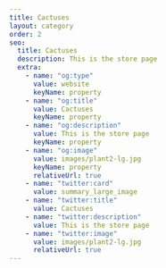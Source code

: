 ```yaml
---
title: Cactuses
layout: category
order: 2
seo:
  title: Cactuses
  description: This is the store page
  extra:
    - name: "og:type"
      value: website
      keyName: property
    - name: "og:title"
      value: Cactuses
      keyName: property
    - name: "og:description"
      value: This is the store page
      keyName: property
    - name: "og:image"
      value: images/plant2-lg.jpg
      keyName: property
      relativeUrl: true
    - name: "twitter:card"
      value: summary_large_image
    - name: "twitter:title"
      value: Cactuses
    - name: "twitter:description"
      value: This is the store page
    - name: "twitter:image"
      value: images/plant2-lg.jpg
      relativeUrl: true
---
```

